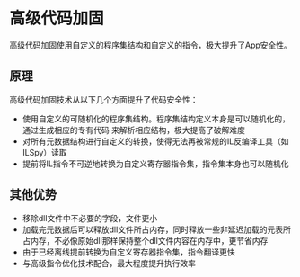 # 高级代码加固

高级代码加固使用自定义的程序集结构和自定义的指令，极大提升了App安全性。

## 原理


高级代码加固技术从以下几个方面提升了代码安全性：

- 使用自定义的可随机化的程序集结构。程序集结构定义本身是可以随机化的，通过生成相应的专有代码
来解析相应结构，极大提高了破解难度
- 对所有元数据结构进行自定义的转换，使得无法再被常规的IL反编译工具（如ILSpy）读取
- 提前将IL指令不可逆地转换为自定义寄存器指令集，指令集本身也可以随机化


## 其他优势

- 移除dll文件中不必要的字段，文件更小
- 加载完元数据后可以释放dll文件所占内存，同时释放一些非延迟加载的元表所占内存，不必像原始dll那样保持整个dll文件内容在内存中，更节省内存
- 由于已经离线提前转换为自定义寄存器指令集，指令翻译更快
- 与高级指令优化技术配合，最大程度提升执行效率


